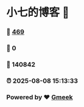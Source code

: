 # 小七的博客 :link:  
### :page_facing_up: [469](/tag.html) 
### :speech_balloon: 0 
### :hibiscus: 140842 
### :alarm_clock: 2025-08-08 15:13:33 
### Powered by :heart: [Gmeek](https://github.com/Meekdai/Gmeek)
